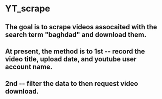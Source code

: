 # YT_scrape
## The goal is to scrape videos assocaited with the search term "baghdad" and download them. 
## At present, the method is to 1st -- record the video title, upload date, and youtube user account name.
## 2nd -- filter the data to then request video download. 
